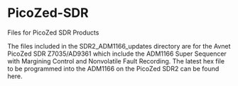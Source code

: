 # PicoZed-SDR
Files for PicoZed SDR Products

The files included in the SDR2_ADM1166_updates directory are for the
Avnet PicoZed SDR Z7035/AD9361 which include the ADM1166 Super Sequencer
with Margining Control and Nonvolatile Fault Recording. The latest hex file
to be programmed into the ADM1166 on the PicoZed SDR2 can be found here.
